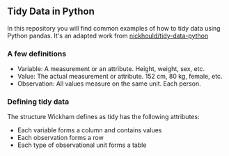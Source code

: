 ## Tidy Data in Python

In this repository you will find common examples of how to tidy data using Python pandas. It's an adapted work from [nickhould/tidy-data-python](https://github.com/nickhould/tidy-data-python)

### A few definitions
- Variable: A measurement or an attribute. Height, weight, sex, etc.
- Value: The actual measurement or attribute. 152 cm, 80 kg, female, etc.
- Observation: All values measure on the same unit. Each person.

### Defining tidy data
The structure Wickham defines as tidy has the following attributes:
- Each variable forms a column and contains values
- Each observation forms a row
- Each type of observational unit forms a table
